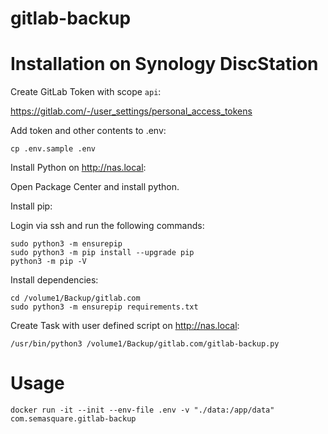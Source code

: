 # gitlab-backup

# Installation on Synology DiscStation

Create GitLab Token with scope `api`:

https://gitlab.com/-/user_settings/personal_access_tokens

Add token and other contents to .env:

```shell
cp .env.sample .env
```

Install Python on http://nas.local:

Open Package Center and install python.

Install pip:

Login via ssh and run the following commands:

```shell
sudo python3 -m ensurepip
sudo python3 -m pip install --upgrade pip
python3 -m pip -V
```

Install dependencies:

```shell
cd /volume1/Backup/gitlab.com
sudo python3 -m ensurepip requirements.txt
```

Create Task with user defined script on http://nas.local:

```
/usr/bin/python3 /volume1/Backup/gitlab.com/gitlab-backup.py
```

# Usage

```shell
docker run -it --init --env-file .env -v "./data:/app/data" com.semasquare.gitlab-backup
```

